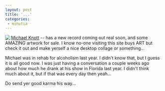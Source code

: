 ```yaml
---
layout: post
title: '...'
categories:
 - minutia
---
```


<img src="http://www.michaelknott.com/paintings/Images/serenity.jpg" align="left"><a href="http://www.michaelknott.com/merchandise/index.shtml">Michael Knott</a> -- has a new record coming out real soon, and some AMAZING artwork for sale. I know no-one visiting this site buys ART but check it out and make yerself a nice desktop collage or something...

Michael was in rehab for alcoholism last year. I didn't know that, but I guess it is all good now. I was just having a conversation a couple weeks ago about how much he drank at his show in Florida last year. I didn't think much about it, but if that was every day then yeah...

Do send yer good karma his way...

